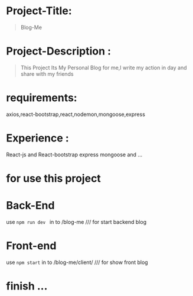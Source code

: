 # Project-Title:

> Blog-Me

# Project-Description :

> This Project Its My Personal Blog for me,I write my action in day
> and share with my friends

# requirements:

axios,react-bootstrap,react,nodemon,mongoose,express

# Experience :

React-js and React-bootstrap express mongoose and ...

# for use this project

# Back-End

use `npm run dev ` in to /blog-me /// for start backend blog

# Front-end

use `npm start` in to /blog-me/client/ /// for show front blog

# finish ...
